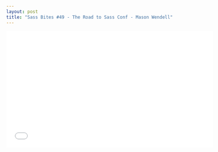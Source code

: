 ```yaml
---
layout: post
title: "Sass Bites #49 - The Road to Sass Conf - Mason Wendell"
---
```


<iframe width='560' height='315' src='//www.youtube.com/embed/Ji4Rc9Wn0BA' frameborder='0' allowfullscreen></iframe>